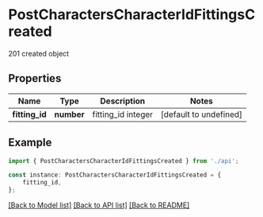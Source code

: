 # PostCharactersCharacterIdFittingsCreated

201 created object

## Properties

Name | Type | Description | Notes
------------ | ------------- | ------------- | -------------
**fitting_id** | **number** | fitting_id integer | [default to undefined]

## Example

```typescript
import { PostCharactersCharacterIdFittingsCreated } from './api';

const instance: PostCharactersCharacterIdFittingsCreated = {
    fitting_id,
};
```

[[Back to Model list]](../README.md#documentation-for-models) [[Back to API list]](../README.md#documentation-for-api-endpoints) [[Back to README]](../README.md)
